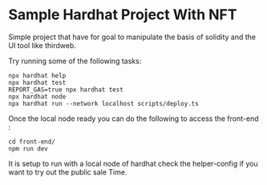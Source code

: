 # Sample Hardhat Project With NFT

Simple project that have for goal to manipulate the basis of solidity and the UI tool like thirdweb.

Try running some of the following tasks:

```shell
npx hardhat help
npx hardhat test
REPORT_GAS=true npx hardhat test
npx hardhat node
npx hardhat run --network localhost scripts/deploy.ts
```

Once the local node ready you can do the following to access the front-end :

```shell
cd front-end/
npm run dev
```

It is setup to run with a local node of hardhat check the helper-config if you want to try out the public sale Time.
